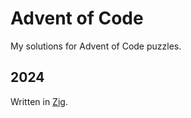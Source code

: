 # Advent of Code

My solutions for Advent of Code puzzles.

## 2024

Written in [Zig](https://ziglang.org/).

